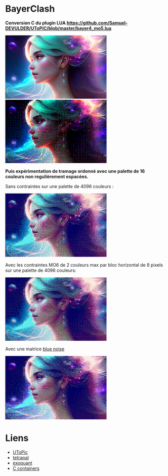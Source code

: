 # BayerClash

**Conversion C du plugin LUA https://github.com/Samuel-DEVULDER/UToPiC/blob/master/bayer4_mo5.lua**

<img src="result/original.png" width=320>&nbsp;<img src="result/output_mo5.png" width=320>

**Puis expérimentation de tramage ordonné avec une palette de 16 couleurs non regulièrement espacées.**

Sans contraintes sur une palette de 4096 couleurs :

<img src="result/output_tetra.png" width=320>

Avec les contraintes MO6 de 2 couleurs max par bloc horizontal de 8 pixels sur une palette de 4096 couleurs:

<img src="result/output_mo6.png" width=320>

Avec une matrice [blue noise](https://github.com/matejlou/SimpleBlueNoise)

<img src="result/output_mo6_bn.png" width=320>

# Liens
- [UToPic](https://github.com/Samuel-DEVULDER/UToPiC)
- [tetrapal](https://github.com/matejlou/tetrapal)
- [exoquant](https://github.com/exoticorn/exoquant)
- [C containers](https://github.com/bkthomps/Containers)
